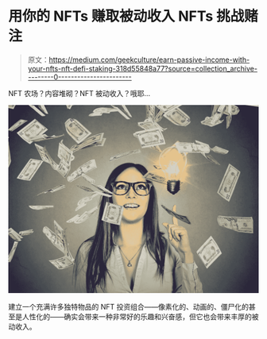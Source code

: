 # 用你的 NFTs 赚取被动收入 NFTs 挑战赌注

> 原文：<https://medium.com/geekculture/earn-passive-income-with-your-nfts-nft-defi-staking-318d55848a77?source=collection_archive---------0----------------------->

NFT 农场？内容堆砌？NFT 被动收入？哦耶…

![](img/5337414101d1b6cae5205f7e8fadbeb0.png)

建立一个充满许多独特物品的 NFT 投资组合——像素化的、动画的、僵尸化的甚至是人性化的——确实会带来一种非常好的乐趣和兴奋感，但它也会带来丰厚的被动收入。